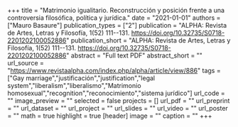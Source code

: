 +++
title = "Matrimonio igualitario. Reconstrucción y posición frente a una controversia filosófica, política y jurídica."
date = "2021-01-01"
authors = ["Mauro Basaure"]
publication_types = ["2"]
publication = "ALPHA: Revista de Artes, Letras y Filosofía, 1(52) 111--131. https://doi.org/10.32735/S0718-2201202100052886"
publication_short = "ALPHA: Revista de Artes, Letras y Filosofía, 1(52) 111--131. https://doi.org/10.32735/S0718-2201202100052886"
abstract = "Full text                                                                         PDF"
abstract_short = ""
url_source = "https://www.revistaalpha.com/index.php/alpha/article/view/886"
tags = ["Gay marriage","justificación","justification","legal system","liberalism","liberalismo","Matrimonio homosexual","recognition","reconocimiento","sistema jurídico"]
url_code = ""
image_preview = ""
selected = false
projects = []
url_pdf = ""
url_preprint = ""
url_dataset = ""
url_project = ""
url_slides = ""
url_video = ""
url_poster = ""
math = true
highlight = true
[header]
image = ""
caption = ""
+++

